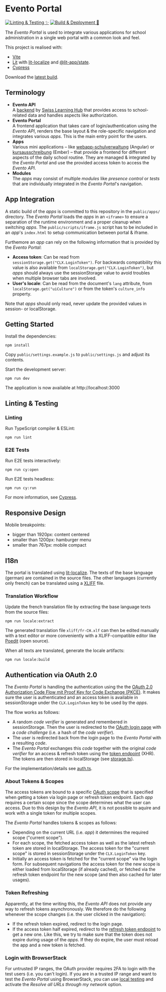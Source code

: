 # Evento Portal

[![Linting & Testing ✨](https://github.com/bkd-mba-fbi/evento-portal/actions/workflows/test.yml/badge.svg?branch=master)](https://github.com/bkd-mba-fbi/evento-portal/actions/workflows/test.yml)
[![Build & Deployment 🚀](https://github.com/bkd-mba-fbi/evento-portal/actions/workflows/build.yml/badge.svg)](https://github.com/bkd-mba-fbi/evento-portal/actions/workflows/build.yml)

The _Evento Portal_ is used to integrate various applications for school administration in a single web portal with a common look and feel.

This project is realised with:

- [Vite](https://vitejs.dev/)
- [Lit](https://lit.dev/) with [lit-localize](https://lit.dev/docs/localization/overview/) and [@lit-app/state](https://github.com/lit-apps/lit-app/tree/main/packages/state).
- [Cypress](https://www.cypress.io/)

Download the [latest build](https://bkd-mba-fbi.github.io/evento-portal/evento-portal.zip).

## Terminology

- **Evento API** \
  A [backend](https://clx-evento.bitbucket.io/master_eventodoc/Api/) by [Swiss Learning Hub](https://www.swisslearninghub.com/) that provides access to school-related data and handles aspects like authorization.
- **Evento Portal** \
  A frontend application that takes care of login/authentication using the _Evento API_, renders the base layout & the role-specific navigation and integrates various _apps_. This is the main entry point for the users.
- **Apps** \
  Various mini applications – like [webapp-schulverwaltung](https://github.com/bkd-mba-fbi/webapp-schulverwaltung) (Angular) or [kursausschreibung](https://github.com/bkd-mba-fbi/kursausschreibung) (Ember) – that provide a frontend for different aspects of the daily school routine. They are managed & integrated by the _Evento Portal_ and use the provided access token to access the _Evento API_.
- **Modules** \
  The _apps_ may consist of multiple _modules_ like _presence control_ or _tests_ that are individually integrated in the _Evento Portal_'s navigation.

## App Integration

A static build of the _apps_ is committed to this repository in the `public/apps/` directory. The _Evento Portal_ loads the _apps_ in an `<iframe>` to ensure a separation of the runtime environment and a proper cleanup when switching _apps_. The `public/scripts/iframe.js` script has to be included in an _app_'s `index.html` to setup communication between portal & iframe.

Furthemore an _app_ can rely on the following information that is provided by the _Evento Portal_:

- **Access token**: Can be read from `sessionStorage.get("CLX.LoginToken")`. For backwards compatibility this value is also available from `localStorage.get("CLX.LoginToken")`, but _apps_ should always use the sessionStorage value to avoid troubles when multiple browser tabs are involved.
- **User's locale**: Can be read from the document's `lang` attribute, from `localStorage.get("uiCulture")` or from the token's `culture_info` property.

Note that _apps_ should only read, never update the provided values in session- or localStorage.

## Getting Started

Install the dependencies:

```
npm install
```

Copy `public/settings.example.js` to `public/settings.js` and adjust its contents.

Start the development server:

```
npm run dev
```

The application is now available at http://localhost:3000

## Linting & Testing

### Linting

Run TypeScript compiler & ESLint:

```
npm run lint
```

### E2E Tests

Run E2E tests interactively:

```
npm run cy:open
```

Run E2E tests headless:

```
npm run cy:run
```

For more information, see [Cypress](https://www.cypress.io/).

## Responsive Design

Mobile breakpoints:

- bigger than 1920px: content centered
- smaller than 1200px: hamburger menu
- smaller than 767px: mobile compact

## I18n

The portal is translated using [lit-localize](https://lit.dev/docs/localization/overview/). The texts of the base language (german) are contained in the source files. The other languages (currently only french) can be translated using a [XLIFF](https://en.wikipedia.org/wiki/XLIFF) file.

### Translation Workflow

Update the french translation file by extracting the base language texts from the source files:

```
npm run locale:extract
```

The generated translation file `xliff/fr-CH.xlf` can then be edited manually with a text editor or more conveniently with a XLIFF-compatible editor like [Poedit](https://poedit.net/) (open source).

When all texts are translated, generate the locale artifacts:

```
npm run locale:build
```

## Authentication via OAuth 2.0

The _Evento Portal_ is handling the authentication using the the [OAuth 2.0 Authorization Code Flow mit Proof Key for Code Exchange (PKCE)](https://clx-evento.bitbucket.io/master_eventodoc/Api/Autorisierung/Login-OAuth-Server/#authorization-code-flow-mit-proof-key-for-code-exchange-pkce). It makes sure the user is authenticated and an access token is available in sessionStorage under the `CLX.LoginToken` key to be used by the _apps_.

The flow works as follows:

- A random _code verifier_ is generated and remembered in sessionStorage. Then the user is redirected to the [OAuth login page](https://clx-evento.bitbucket.io/master_eventodoc/Api/Autorisierung/Login-OAuth-Server/#login-mit-dem-formular) with a _code challenge_ (i.e. a hash of the _code verifier_).
- The user is redirected back from the login page to the _Evento Portal_ with a resulting _code_.
- The _Evento Portal_ exchanges this _code_ together with the original _code verifier_ for an access & refresh token using the [token endpoint](https://clx-evento.bitbucket.io/master_eventodoc/Api/Autorisierung/Login-OAuth-Server/#authorization-code-flow-mit-proof-key-for-code-exchange-pkce) (XHR). The tokens are then stored in localStorage (see [storage.ts](src/utils/storage.ts)).

For the implementation/details see [auth.ts](src/utils/auth.ts).

### About Tokens & Scopes

The access tokens are bound to a specific [OAuth scope](https://clx-evento.bitbucket.io/master_eventodoc/Api/Autorisierung/ApplicationScopes_Intro/) that is specified when getting a token via login page or refresh token endpoint. Each _app_ requires a certain scope since the scope determines what the user can access. Due to this design by the _Evento API_, it is not possible to aquire and work with a single token for multiple scopes.

The _Evento Portal_ handles tokens & scopes as follows:

- Depending on the current URL (i.e. _app_) it determines the required scope ("current scope").
- For each scope, the fetched access token as well as the latest refresh token are stored in localStorage. The access token for the "current scope" is stored in sessionStorage under the `CLX.LoginToken` key.
- Initially an access token is fetched for the "current scope" via the login form. For subsequent navigations the access token for the new scope is either loaded from localStorage (if already cached), or fetched via the refresh token endpoint for the new scope (and then also cached for later usages).

### Token Refreshing

Apparently, at the time writing this, the _Evento API_ does not provide any way to refresh tokens asynchronously. We therefore do the following whenever the scope changes (i.e. the user clicked in the navigation):

- If the refresh token expired, redirect to the login page.
- If the access token half expired, redirect to the [refresh token endpoint](https://clx-evento.bitbucket.io/master_eventodoc/Api/Autorisierung/RefreshToken/) to get a new one. Like this, we try to make sure that the token does not expire during usage of the _apps_. If they do expire, the user must reload the app and a new token is fetched.

### Login with BrowserStack

For untrusted IP ranges, the OAuth provider requires 2FA to login with the test users (i.e. you can't login). If you are in a trusted IP range and want to test the _Evento Portal_ using BrowserStack, you can use [local testing](https://www.browserstack.com/docs/live/local-testing) and activate the _Resolve all URLs through my network_ option.
